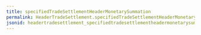 ```yaml
---
title: specifiedTradeSettlementHeaderMonetarySummation
permalink: HeaderTradeSettlement.specifiedTradeSettlementHeaderMonetarySummation.html
jsonid: headertradesettlement_specifiedtradesettlementheadermonetarysummation
---
```


